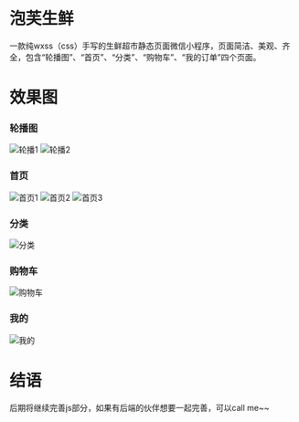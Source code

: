 # 泡芙生鲜
一款纯wxss（css）手写的生鲜超市静态页面微信小程序，页面简洁、美观、齐全，包含“轮播图”、“首页”、“分类”、“购物车”、“我的订单”四个页面。
# 效果图
### 轮播图
![轮播1](https://github.com/puffovo/wx-supermarket/blob/main/screenshots/1.png)
![轮播2](https://github.com/puffovo/wx-supermarket/blob/main/screenshots/2.png)
### 首页
![首页1](https://github.com/puffovo/wx-supermarket/blob/main/screenshots/3.png)
![首页2](https://github.com/puffovo/wx-supermarket/blob/main/screenshots/4.png)
![首页3](https://github.com/puffovo/wx-supermarket/blob/main/screenshots/5.png)
### 分类
![分类](https://github.com/puffovo/wx-supermarket/blob/main/screenshots/6.png)
### 购物车
![购物车](https://github.com/puffovo/wx-supermarket/blob/main/screenshots/7.png)
### 我的
![我的](https://github.com/puffovo/wx-supermarket/blob/main/screenshots/8.png)
# 结语
后期将继续完善js部分，如果有后端的伙伴想要一起完善，可以call me~~
